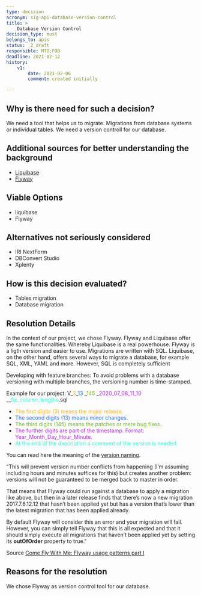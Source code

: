 ```yaml
---
type: decision
acronym: sig-api-database-version-control
title: >
    Database Version Control
decision_type: must
belongs_to: apis
status: _2_draft
responsible: MTO;FOB
deadline: 2021-02-12
history:
    v1:
        date: 2021-02-06
        comment: created initially

---
```


## Why is there need for such a decision?
We need a tool that helps us to migrate. Migrations from database systems or individual tables.
We need a version controll for our database.
## Additional sources for better understanding the background

* [Liquibase](https://www.liquibase.org/)
*   [Flyway](https://flywaydb.org/)


## Viable Options

* liquibase
* Flyway


## Alternatives not seriously considered
* IRI NextForm
* DBConvert Studio
* Xplenty

## How is this decision evaluated?
* Tables migration
* Database migration
 
 
## Resolution Details
In the context of our project, we chose Flyway. 
Flyway and Liquibase offer the same functionalities. Whereby Liquibase is a real powerhouse. Flyway is a ligth version and easier to use. Migrations are written with SQL. Liquibase, on the other hand, offers several ways to migrate a database, for example SQL, XML, YAML and more. However, SQL is completely sufficient 

Developing with feature branches:
To avoid problems with a database versioning with multiple branches, the versioning number is time-stamped.

Example for our project:
V_<span style="color:#ffb42b">3</span>_<span style="color:#2b76ff">13</span> _<span style="color:#6cbd1f">145</span> _<span style="color:#b42bff">2020_07_08_11_10</span> __<span style="color:#2bffcf">fix_column_lengths</span>.sql

- <span style="color:#ffb42b">The first digits (3) means the major release.</span> 
- <span style="color:#2b76ff">The second digits (13) means minor changes.</span> 
- <span style="color:#6cbd1f">The third digits (145) means the patches or mere bug fixes.</span> 
- <span style="color:#b42bff">The further digits are part of the timestamp. Format: Year_Month_Day_Hour_Minute.</span> 
- <span style="color:#2bffcf">At the end of the description a comment of the version is needed.</span>

You can read here the meaning of the [version naming](https://flywaydb.org/documentation/concepts/migrations.html#naming). 



"This will prevent version number conflicts from happening (I’m assuming including hours and minutes suffices for this) but creates another problem: versions will not be guaranteed to be merged back to master in order.

That means that Flyway could run against a database to apply a migration like above, but then in a later release finds that there’s now a new migration 2017.7.6.12.12 that hasn’t been applied yet but has a version that’s lower than the latest migration that has been applied already.

By default Flyway will consider this an error and your migration will fail. However, you can simply tell Flyway that this is all expected and that it should simply execute all migrations that haven’t been applied yet by setting its **outOfOrder** property to true."

Source [Come Fly With Me: Flyway usage patterns part I](https://blog.trifork.com/2018/08/17/come-fly-with-me-flyway-usage-patterns-part-i/)

## Reasons for the resolution
We chose Flyway as version control tool for our database.


